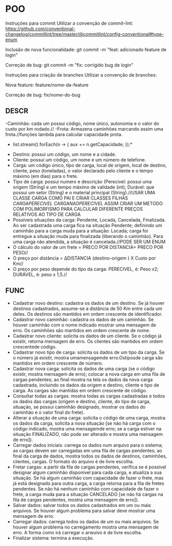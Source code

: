 # POO
Instruções para commit
Utilizar a convenção de commit-lint: https://github.com/conventional-changelog/commitlint/tree/master/@commitlint/config-conventional#type-enum

Inclusão de nova funcionalidade: git commit -m "feat: adicionado feature de login"

Correção de bug: git commit -m "fix: corrigido bug de login"

Instruções para criação de branches
Utilizar a convenção de branches:

Nova feature: feature/nome-da-feature

Correção de bug: fix/nome-do-bug

## DESCR
-Caminhão: cada um possui código, nome único, autonomia e o valor do custo por km rodado.//
-Frota: Armazena caminhões marcando assim uma frota.//funções lambda para calcular capacidade prota.
* list.stream().forEach(n -> {
               aux += n.getCapacidade;
});*
- Destino: possui um código, um nome e a cidade.
- Cliente: possui um código, um nome e um número de telefone.
- Carga: um código único, tipo de carga, local de origem, local de destino, cliente, peso (toneladas), o
valor declarado pelo cliente e o tempo máximo (em dias) para o frete.
- Tipo de carga: possui numero e descrição (Perecível: possui uma origem (String) e um tempo máximo
de validade (int); Durável: que possui um setor (String) e o material principal (String).//USAR UMA CLASSE CARGA COMO PAI E CRIAR CLASSES FILHAS *CARGAPERECIVEL* *CARGANAOPERECIVEL* ASSIM CRIAR UM METODO COM POLIMORFISMO PARA CALCULAR DIFERENTE PREÇOS RELATIVOS AO TIPO DE CARGA
- Possíveis situações da carga: Pendente, Locada, Cancelada, Finalizada. Ao ser cadastrada uma carga fica
na situação Pendente; definindo um caminhão para a carga muda para a situação: Locada; carga foi
entregue a situação muda para finalizada (liberando o caminhão). Para uma carga não atendida, a
situação é cancelada.//PODE SER UM ENUM
- O cálculo do valor de um frete = PRECO POR DISTANCIA+ PRECO POR PESO//
- O preço por distância = ΔDISTANCIA (destino-origem ) X Custo por Km//
- O preço por peso depende do tipo da carga: PERECIVEL, é: Peso x2; DURÁVEL, é: peso x 1,5.//

## FUNC
- Cadastrar novo destino: cadastra os dados de um destino. Se já houver destinos cadastrados,
assume-se a distância de 50 Km entre cada um deles. Os destinos são mantidos em ordem
crescente de identificador.
- Cadastrar novo caminhão: cadastra os dados de um caminhão. Se houver caminhão com o
nome indicado mostrar uma mensagem de erro. Os caminhões são mantidos em ordem
crescente de nome.
- Cadastrar novo cliente: solicita os dados de um cliente. Se o código já existir, retorna
mensagem de erro. Os clientes são mantidos em ordem crescentede código.
- Cadastrar novo tipo de carga: solicita os dados de um tipo da carga. Se o número já existir,
mostra umamensagemde erro.Ostiposde carga são mantidos em ordem crescente de número.
- Cadastrar nova carga: solicita os dados de uma carga (se o código existir, mostra mensagem de
erro); colocar a nova carga em uma fila de cargas pendentes; ao final mostra na tela os dados
da nova carga cadastrada, incluindo os dados da origem e destino, cliente e tipo de carga. As
cargas são mantidas em ordem crescente de código.
- Consultar todas as cargas: mostra todas as cargas cadastradas e todos os dados das cargas
(origem e destino, cliente, do tipo de carga, situação, se possui caminhão designado, mostrar
os dados do caminhão e o valor final do frete).
- Alterar a situação de uma carga: solicita o código de uma carga, mostra os dados da carga,
solicita a nova situação [se não há carga com o código indicado, mostra uma mensagemde erro;
se a carga estiver na situação FINALIZADO, não pode ser alterado e mostra uma mensagem de
erro]).
- Carregar dados iniciais: carrega os dados num arquivo para o sistema; as cargas devem ser
carregadas em uma fila de cargas pendentes; ao final da carga de dados, mostra todos os dados
de destinos, caminhões, clientes, cargas. O formato do arquivo é de livre escolha.
- Fretar cargas: a partir da fila de cargas pendentes, verifica se é possível designar algum
caminhão disponível para cada carga, e atualiza a sua situação. Se há algum caminhão com
capacidade de fazer o frete, mas já está designado para outra carga, a carga retorna para a fila
de fretes pendentes. Se não há nenhum caminhão com capacidade de fazer o frete, a carga
muda para a situação CANCELADO [se não há cargas na fila de cargas pendentes, mostra uma
mensagem de erro]).
- Salvar dados: salvar todos os dados cadastrados em um ou mais arquivos. Se houver algum
problema para salvar deve mostrar uma mensagem de erro.
- Carregar dados: carrega todos os dados de um ou mais arquivos. Se houver algum problema
no carregamento mostra uma mensagem de erro. A forma como irá carregar o arwuivo é de
livre escolha.
- Finalizar sistema: termina a execução.
